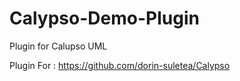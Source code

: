 # Calypso-Demo-Plugin
Plugin for Calupso UML

Plugin For : https://github.com/dorin-suletea/Calypso
